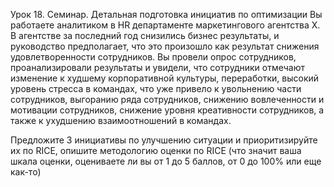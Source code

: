 Урок 18. Семинар. Детальная подготовка инициатив по оптимизации
Вы работаете аналитиком в HR департаменте маркетингового агентства Х. В агентстве за последний год снизились бизнес результаты, и руководство предполагает, что это произошло как результат снижения удовлетворенности сотрудников. Вы провели опрос сотрудников, проанализировали результаты и увидели, что сотрудники отмечают изменение к худшему корпоративной культуры, переработки, высокий уровень стресса в командах, что уже привело к увольнению части сотрудников, выгоранию ряда сотрудников, снижению вовлеченности и мотивации сотрудников, снижение уровня креативности сотрудников, а также к ухудшению взаимоотношений в командах.

Предложите 3 инициативы по улучшению ситуации и приоритизируйте их по RICE, опишите методологию оценки по RICE (что значит ваша шкала оценки, оцениваете ли вы от 1 до 5 баллов, от 0 до 100% или еще как-то)